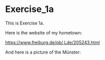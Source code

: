# Exercise_1a

This is Exercise 1a. 

Here is the website of my hometown:

https://www.freiburg.de/pb/,Lde/205243.html

And here is a picture of the Münster:

